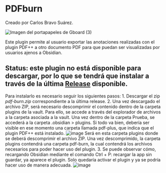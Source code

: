 # PDFburn

Creado por Carlos Bravo Suárez.

![Imagen del portapapeles de Gboard (3)](https://github.com/user-attachments/assets/2f8e5378-5993-4746-9cba-236159cbf8d1)

Este plugin permite al usuario exportar las anotaciones realizadas con el plugin PDF++ a otro documento PDF para que puedan ser visualizadas por usuarios ajenos a Obsidian.

## Status: este plugin no está disponible para descargar, por lo que se tendrá que instalar a través de la última [Release](https://github.com/cbsuarez14/obsidian-pdf-burn/releases) disponible.

Para instalarlo es necesario seguir los siguientes pasos:
	1. Descargar el zip _pdf-burn.zip_ correspondiente a la última release.
 	2. Una vez descargado el archivo ZIP, será necesario descomprimir el contenido dentro de la carpeta plugins de la vault. Para ello, se accede a través del explorador de archivos a la carpeta asociada a la vault. Una vez dentro de la carpeta Prueba, se accederá a la carpeta .obsidian > plugins. Si todo va bien, debería ser visible en ese momento una carpeta 			llamada pdf-plus, que indica que el plugin PDF++ está instalado.
  	![image](https://github.com/user-attachments/assets/92c6e1ae-2401-4c4f-9c0e-ddbf2b65e50b)
   	Será en esta carpeta plugins donde se deberá descomprimir el archivo ZIP. Una vez descomprimido, la carpeta plugins contendrá una carpeta pdf-burn, la cual contendrá los archivos necesarios para poder hacer uso del plugin.
	3. Se puede observar cómo, recargando Obsidian mediante el comando Ctrl + P: recargar la app sin guardar, ya aparece el plugin. Solo quedaría activar el plugin y ya se podría hacer uso de manera adecuada.
 	![image](https://github.com/user-attachments/assets/f9436068-e4bf-4fdc-aa2d-3a460fc2af8f)


